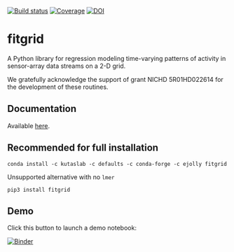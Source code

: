 [![Build status](https://github.com/kutaslab/fitgrid/actions/workflows/fitgrid-cid.yml/badge.svg)](https://github.com/kutaslab/fitgrid/actions)
[![Coverage](https://codecov.io/gh/kutaslab/fitgrid/branch/main/graph/badge.svg)](https://codecov.io/gh/kutaslab/fitgrid)
[![DOI](https://zenodo.org/badge/147436563.svg)](https://zenodo.org/badge/latestdoi/147436563)

# fitgrid

A Python library for regression modeling time-varying patterns of activity in sensor-array data streams on a 2-D grid.

We gratefully acknowledge the support of grant NICHD 5R01HD022614 for the development of these routines.

## Documentation

Available [here](https://kutaslab.github.io/fitgrid).


## Recommended for full installation

    conda install -c kutaslab -c defaults -c conda-forge -c ejolly fitgrid

Unsupported alternative with no `lmer`

    pip3 install fitgrid


## Demo

Click this button to launch a demo notebook:

[![Binder](https://mybinder.org/badge.svg)](https://mybinder.org/v2/gh/kutaslab/fitgrid/main?filepath=notebooks/Demo.ipynb)
